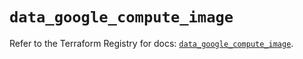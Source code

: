 # `data_google_compute_image`

Refer to the Terraform Registry for docs: [`data_google_compute_image`](https://registry.terraform.io/providers/hashicorp/google/6.27.0/docs/data-sources/compute_image).
